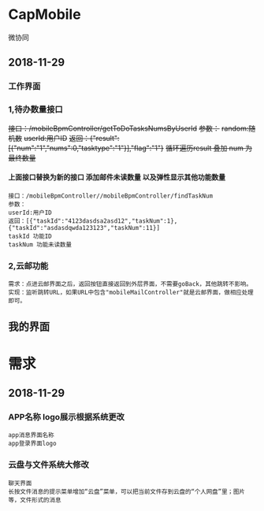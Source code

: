 # CapMobile
微协同
## 2018-11-29
### 工作界面
### 1,待办数量接口
<del>接口：/mobileBpmController/getToDoTasksNumsByUserId</del>
<del>参数：</del>
<del>random:随机数</del>
<del>userId:用户ID</del>
<del>返回：{"result":[{"num":"1","nums":0,"tasktype":"1"}],"flag":"1"}</del>
<del>循环遍历result 叠加 num 为最终数量</del>

#### 上面接口替换为新的接口 添加邮件未读数量  以及弹性显示其他功能数量
    接口：/mobileBpmController//mobileBpmController/findTaskNum
    参数：
    userId:用户ID
    返回：[{"taskId":"4123dasdsa2asd12","taskNum":1},{"taskId":"asdasdqwda123123","taskNum":11}]
    taskId 功能ID
    taskNum 功能未读数量
    
    
### 2,云邮功能
    需求：点进云邮界面之后，返回按钮直接返回到外层界面，不需要goBack，其他跳转不影响。
    实现：监听跳转URL，如果URL中包含"mobileMailController"就是云邮界面，做相应处理即可。
## 我的界面
    
    
    
    
# 需求
## 2018-11-29
### APP名称 logo展示根据系统更改
    app消息界面名称 
    app登录界面logo
    
### 云盘与文件系统大修改
    聊天界面
    长按文件消息的提示菜单增加“云盘”菜单，可以把当前文件存到云盘的“个人网盘”里；图片等，文件形式的消息
